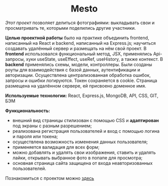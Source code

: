 <h1 align="center">Mesto</h1>

*Этот проект* позволяет делиться фотографиями: выкладывать свои и просматривать те, которыми поделились другие участники.

**Целью проектной работы** было на практике объединить frontend, написанный на React и backend, написанный на Express.js; научиться создавать удалённый сервер и размещать на нём свой проект. В **frontend** использовался функциональный метод, JSX, применялись Api-запросы, хуки useState, useEffect, useRef, useHistory, а также контекст.
В **backend** применялись схемы, модели, контроллеры. Были созданы роуты для взаимодействия с базой данных, аутентификации и авторизации. Осуществлена централизованная обработка ошибок, запросы и ошибки логируются. Токен сохраняется в cookie.
Страница размещена на удалённом сервере, ей присвоено доменное имя.

**Используемые технологии:**
React, Express.js, MongoDB, API, CSS, GIT, БЭМ

**Функциональность:**

- внешний вид страницы стилизован с помощью CSS и **адаптирован** под экраны с разным разрешением;
- реализована регистрация пользователей и вход с помощью логина и пароля или токена;
- осуществлена возможность изменения данных пользователя;
- применяется валидация для всех форм;
- можно добавлять и удалять свои изображения, ставить и удалять лайки, открывать выбранное фото в попапе для просмотра;
- основная страница сайта защищена от входа неавторизованных пользователей.

Познакомиться с проектом можно [здесь](http://learn.more.nomoredomains.sbs/)
